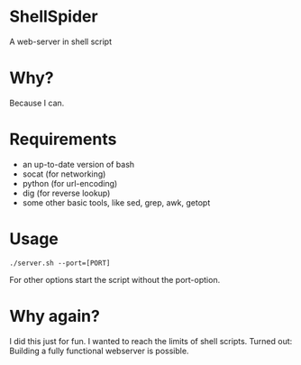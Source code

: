 # ShellSpider
A web-server in shell script

Why?
====
Because I can.

Requirements
============
- an up-to-date version of bash
- socat (for networking)
- python (for url-encoding)
- dig (for reverse lookup)
- some other basic tools, like sed, grep, awk, getopt

Usage
=====

```
./server.sh --port=[PORT]
```

For other options start the script without the port-option.

Why again?
==========
I did this just for fun. I wanted to reach the limits of shell scripts. Turned out: Building a fully functional webserver is possible.
